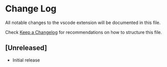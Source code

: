 # Change Log

All notable changes to the vscode extension will be documented in this file.

Check [Keep a Changelog](http://keepachangelog.com/) for recommendations on how to structure this file.

## [Unreleased]

- Initial release